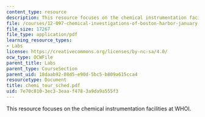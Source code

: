 ```yaml
---
content_type: resource
description: This resource focuses on the chemical instrumentation facilities at WHOI.
file: /courses/12-097-chemical-investigations-of-boston-harbor-january-iap-2006/7e70c8103ec33eaaf4783a9da9a555f3_chemi_tour_sched.pdf
file_size: 17267
file_type: application/pdf
learning_resource_types:
- Labs
license: https://creativecommons.org/licenses/by-nc-sa/4.0/
ocw_type: OCWFile
parent_title: Labs
parent_type: CourseSection
parent_uid: 18daab92-08d5-e90d-5bc5-b809a615cca4
resourcetype: Document
title: chemi_tour_sched.pdf
uid: 7e70c810-3ec3-3eaa-f478-3a9da9a555f3
---
```

This resource focuses on the chemical instrumentation facilities at WHOI.